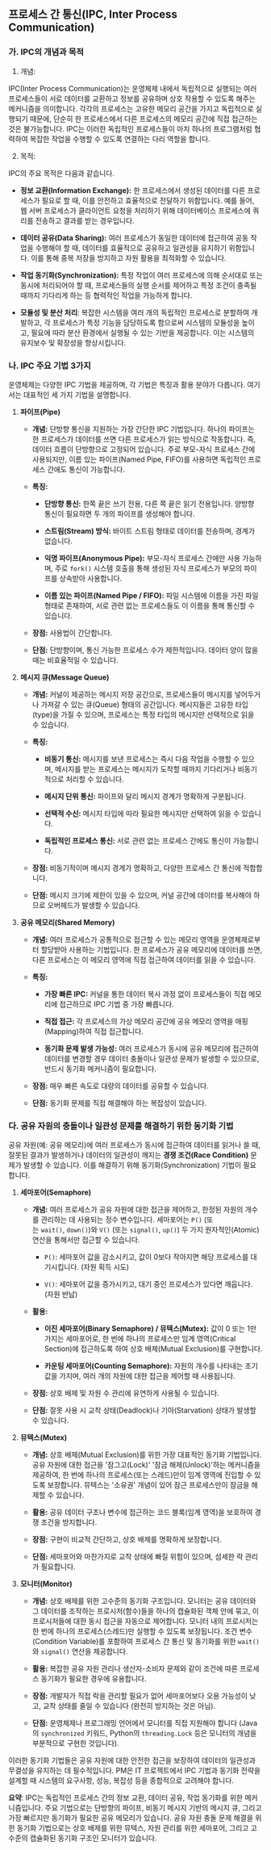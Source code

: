 ## 프로세스 간 통신(IPC, Inter Process Communication)

### 가. IPC의 개념과 목적

1. 개념:

IPC(Inter Process Communication)는 운영체제 내에서 독립적으로 실행되는 여러 프로세스들이 서로 데이터를 교환하고 정보를 공유하며 상호 작용할 수 있도록 해주는 메커니즘을 의미합니다. 각각의 프로세스는 고유한 메모리 공간을 가지고 독립적으로 실행되기 때문에, 단순히 한 프로세스에서 다른 프로세스의 메모리 공간에 직접 접근하는 것은 불가능합니다. IPC는 이러한 독립적인 프로세스들이 마치 하나의 프로그램처럼 협력하여 복잡한 작업을 수행할 수 있도록 연결하는 다리 역할을 합니다.

2. 목적:

IPC의 주요 목적은 다음과 같습니다.

- **정보 교환(Information Exchange):** 한 프로세스에서 생성된 데이터를 다른 프로세스가 필요로 할 때, 이를 안전하고 효율적으로 전달하기 위함입니다. 예를 들어, 웹 서버 프로세스가 클라이언트 요청을 처리하기 위해 데이터베이스 프로세스에 쿼리를 전송하고 결과를 받는 경우입니다.
    
- **데이터 공유(Data Sharing):** 여러 프로세스가 동일한 데이터에 접근하여 공동 작업을 수행해야 할 때, 데이터를 효율적으로 공유하고 일관성을 유지하기 위함입니다. 이를 통해 중복 저장을 방지하고 자원 활용을 최적화할 수 있습니다.
    
- **작업 동기화(Synchronization):** 특정 작업이 여러 프로세스에 의해 순서대로 또는 동시에 처리되어야 할 때, 프로세스들의 실행 순서를 제어하고 특정 조건이 충족될 때까지 기다리게 하는 등 협력적인 작업을 가능하게 합니다.
    
- **모듈성 및 분산 처리**: 복잡한 시스템을 여러 개의 독립적인 프로세스로 분할하여 개발하고, 각 프로세스가 특정 기능을 담당하도록 함으로써 시스템의 모듈성을 높이고, 필요에 따라 분산 환경에서 실행될 수 있는 기반을 제공합니다. 이는 시스템의 유지보수 및 확장성을 향상시킵니다.
    

### 나. IPC 주요 기법 3가지

운영체제는 다양한 IPC 기법을 제공하며, 각 기법은 특징과 활용 분야가 다릅니다. 여기서는 대표적인 세 가지 기법을 설명합니다.

1. **파이프(Pipe)**
    
    - **개념:** 단방향 통신을 지원하는 가장 간단한 IPC 기법입니다. 하나의 파이프는 한 프로세스가 데이터를 쓰면 다른 프로세스가 읽는 방식으로 작동합니다. 즉, 데이터 흐름이 단방향으로 고정되어 있습니다. 주로 부모-자식 프로세스 간에 사용되지만, 이름 있는 파이프(Named Pipe, FIFO)를 사용하면 독립적인 프로세스 간에도 통신이 가능합니다.
        
    - **특징:**
        
        - **단방향 통신:** 한쪽 끝은 쓰기 전용, 다른 쪽 끝은 읽기 전용입니다. 양방향 통신이 필요하면 두 개의 파이프를 생성해야 합니다.
            
        - **스트림(Stream) 방식:** 바이트 스트림 형태로 데이터를 전송하며, 경계가 없습니다.
            
        - **익명 파이프(Anonymous Pipe):** 부모-자식 프로세스 간에만 사용 가능하며, 주로 `fork()` 시스템 호출을 통해 생성된 자식 프로세스가 부모의 파이프를 상속받아 사용합니다.
            
        - **이름 있는 파이프(Named Pipe / FIFO):** 파일 시스템에 이름을 가진 파일 형태로 존재하여, 서로 관련 없는 프로세스들도 이 이름을 통해 통신할 수 있습니다.
            
    - **장점:** 사용법이 간단합니다.
        
    - **단점:** 단방향이며, 통신 가능한 프로세스 수가 제한적입니다. 데이터 양이 많을 때는 비효율적일 수 있습니다.
        
2. **메시지 큐(Message Queue)**
    
    - **개념:** 커널이 제공하는 메시지 저장 공간으로, 프로세스들이 메시지를 넣어두거나 가져갈 수 있는 큐(Queue) 형태의 공간입니다. 메시지들은 고유한 타입(type)을 가질 수 있으며, 프로세스는 특정 타입의 메시지만 선택적으로 읽을 수 있습니다.
        
    - **특징:**
        
        - **비동기 통신:** 메시지를 보낸 프로세스는 즉시 다음 작업을 수행할 수 있으며, 메시지를 받는 프로세스는 메시지가 도착할 때까지 기다리거나 비동기적으로 처리할 수 있습니다.
            
        - **메시지 단위 통신:** 파이프와 달리 메시지 경계가 명확하게 구분됩니다.
            
        - **선택적 수신:** 메시지 타입에 따라 필요한 메시지만 선택하여 읽을 수 있습니다.
            
        - **독립적인 프로세스 통신:** 서로 관련 없는 프로세스 간에도 통신이 가능합니다.
            
    - **장점:** 비동기적이며 메시지 경계가 명확하고, 다양한 프로세스 간 통신에 적합합니다.
        
    - **단점:** 메시지 크기에 제한이 있을 수 있으며, 커널 공간에 데이터를 복사해야 하므로 오버헤드가 발생할 수 있습니다.
        
3. **공유 메모리(Shared Memory)**
    
    - **개념:** 여러 프로세스가 공통적으로 접근할 수 있는 메모리 영역을 운영체제로부터 할당받아 사용하는 기법입니다. 한 프로세스가 공유 메모리에 데이터를 쓰면, 다른 프로세스는 이 메모리 영역에 직접 접근하여 데이터를 읽을 수 있습니다.
        
    - **특징:**
        
        - **가장 빠른 IPC:** 커널을 통한 데이터 복사 과정 없이 프로세스들이 직접 메모리에 접근하므로 IPC 기법 중 가장 빠릅니다.
            
        - **직접 접근:** 각 프로세스의 가상 메모리 공간에 공유 메모리 영역을 매핑(Mapping)하여 직접 접근합니다.
            
        - **동기화 문제 발생 가능성:** 여러 프로세스가 동시에 공유 메모리에 접근하여 데이터를 변경할 경우 데이터 충돌이나 일관성 문제가 발생할 수 있으므로, 반드시 동기화 메커니즘이 필요합니다.
            
    - **장점:** 매우 빠른 속도로 대량의 데이터를 공유할 수 있습니다.
        
    - **단점:** 동기화 문제를 직접 해결해야 하는 복잡성이 있습니다.
        

### 다. 공유 자원의 충돌이나 일관성 문제를 해결하기 위한 동기화 기법

공유 자원(예: 공유 메모리)에 여러 프로세스가 동시에 접근하여 데이터를 읽거나 쓸 때, 잘못된 결과가 발생하거나 데이터의 일관성이 깨지는 **경쟁 조건(Race Condition)** 문제가 발생할 수 있습니다. 이를 해결하기 위해 동기화(Synchronization) 기법이 필요합니다.

1. **세마포어(Semaphore)**
    
    - **개념:** 여러 프로세스가 공유 자원에 대한 접근을 제어하고, 한정된 자원의 개수를 관리하는 데 사용되는 정수 변수입니다. 세마포어는 `P()` (또는 `wait()`, `down()`)와 `V()` (또는 `signal()`, `up()`) 두 가지 원자적인(Atomic) 연산을 통해서만 접근할 수 있습니다.
        
        - `P()`: 세마포어 값을 감소시키고, 값이 0보다 작아지면 해당 프로세스를 대기시킵니다. (자원 획득 시도)
            
        - `V()`: 세마포어 값을 증가시키고, 대기 중인 프로세스가 있다면 깨웁니다. (자원 반납)
            
    - **활용:**
        
        - **이진 세마포어(Binary Semaphore) / 뮤텍스(Mutex):** 값이 0 또는 1만 가지는 세마포어로, 한 번에 하나의 프로세스만 임계 영역(Critical Section)에 접근하도록 하여 상호 배제(Mutual Exclusion)를 구현합니다.
            
        - **카운팅 세마포어(Counting Semaphore):** 자원의 개수를 나타내는 초기 값을 가지며, 여러 개의 자원에 대한 접근을 제어할 때 사용됩니다.
            
    - **장점:** 상호 배제 및 자원 수 관리에 유연하게 사용될 수 있습니다.
        
    - **단점:** 잘못 사용 시 교착 상태(Deadlock)나 기아(Starvation) 상태가 발생할 수 있습니다.
        
2. **뮤텍스(Mutex)**
    
    - **개념:** 상호 배제(Mutual Exclusion)를 위한 가장 대표적인 동기화 기법입니다. 공유 자원에 대한 접근을 '잠그고(Lock)' '잠금 해제(Unlock)'하는 메커니즘을 제공하여, 한 번에 하나의 프로세스(또는 스레드)만이 임계 영역에 진입할 수 있도록 보장합니다. 뮤텍스는 '소유권' 개념이 있어 잠근 프로세스만이 잠금을 해제할 수 있습니다.
        
    - **활용:** 공유 데이터 구조나 변수에 접근하는 코드 블록(임계 영역)을 보호하여 경쟁 조건을 방지합니다.
        
    - **장점:** 구현이 비교적 간단하고, 상호 배제를 명확하게 보장합니다.
        
    - **단점:** 세마포어와 마찬가지로 교착 상태에 빠질 위험이 있으며, 섬세한 락 관리가 필요합니다.
        
3. **모니터(Monitor)**
    
    - **개념:** 상호 배제를 위한 고수준의 동기화 구조입니다. 모니터는 공유 데이터와 그 데이터를 조작하는 프로시저(함수)들을 하나의 캡슐화된 객체 안에 묶고, 이 프로시저들에 대한 동시 접근을 자동으로 제어합니다. 모니터 내의 프로시저는 한 번에 하나의 프로세스(스레드)만 실행할 수 있도록 보장됩니다. 조건 변수(Condition Variable)를 포함하여 프로세스 간 통신 및 동기화를 위한 `wait()`와 `signal()` 연산을 제공합니다.
        
    - **활용:** 복잡한 공유 자원 관리나 생산자-소비자 문제와 같이 조건에 따른 프로세스 동기화가 필요한 경우에 유용합니다.
        
    - **장점:** 개발자가 직접 락을 관리할 필요가 없어 세마포어보다 오용 가능성이 낮고, 교착 상태를 줄일 수 있습니다 (완전히 방지하는 것은 아님).
        
    - **단점:** 운영체제나 프로그래밍 언어에서 모니터를 직접 지원해야 합니다 (Java의 `synchronized` 키워드, Python의 `threading.Lock` 등은 모니터의 개념을 부분적으로 구현한 것입니다).
        

이러한 동기화 기법들은 공유 자원에 대한 안전한 접근을 보장하여 데이터의 일관성과 무결성을 유지하는 데 필수적입니다. PM은 IT 프로젝트에서 IPC 기법과 동기화 전략을 설계할 때 시스템의 요구사항, 성능, 복잡성 등을 종합적으로 고려해야 합니다.

**요약**: IPC는 독립적인 프로세스 간의 정보 교환, 데이터 공유, 작업 동기화를 위한 메커니즘입니다. 주요 기법으로는 단방향의 파이프, 비동기 메시지 기반의 메시지 큐, 그리고 가장 빠르지만 동기화가 필요한 공유 메모리가 있습니다. 공유 자원 충돌 문제 해결을 위한 동기화 기법으로는 상호 배제를 위한 뮤텍스, 자원 관리를 위한 세마포어, 그리고 고수준의 캡슐화된 동기화 구조인 모니터가 있습니다.